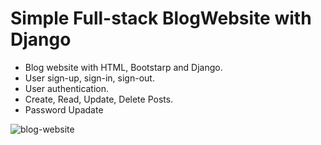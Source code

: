 # Simple Full-stack BlogWebsite with Django


- Blog website with HTML, Bootstarp and Django.
- User sign-up, sign-in, sign-out.
- User authentication.
- Create, Read, Update, Delete Posts.
- Password Upadate




![blog-website](https://user-images.githubusercontent.com/95521509/205497700-bc76f2a2-71c1-45e7-b58a-6055874313ea.jpg)

